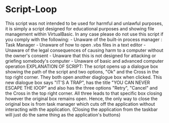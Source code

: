 # Script-Loop
This script was not intended to be used for harmful and unlawful purposes, it is simply a script designed for educational purposes and showing file management within VirtualBasic.  In any case please do not use this script if you comply with the following:  - Unaware of the built-in process manager : Task Manager - Unaware of how to open .vbs files in a text editor - Unaware of the legal consequences of causing harm to a computer without the owner's consent - Unaware that this is not designed for attacking or griefing somebody's computer - Unaware of basic and advanced computer operation  EXPLANATION OF SCRIPT:  The script opens up a dialogue box showing the path of the script and two options, "Ok" and the Cross in the top right corner. They both open another diaglogue box when clicked. This new dialogue box says "IT'S A TRAP", has the title "YOU CAN NEVER ESCAPE THE lOOP" and also has the three options "Retry", "Cancel" and the Cross in the top right corner. All three leads to that specific box closing however the original box remains open. Hence, the only way to close the original box is from task manager which cuts off the application without interacting with the application. (Closing the application from the taskbar will just do the same thing as the application's buttons)
